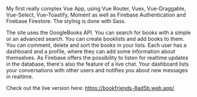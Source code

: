 My first really complex Vue App, using Vue Router, Vuex, Vue-Draggable, Vue-Select, Vue-Toastify, Moment as well as Firebase Authentication and Firebase Firestore. The styling is done with Sass.

The site uses the GoogleBooks API. You can search for books with a simple or an advanced search. You can create booklists and add books to them. You can comment, delete and sort the books in your lists. Each user has a dashboard and a profile, where they can add some information about themselves. As Firebase offers the possibility to listen for realtime updates in the database, there's also the feature of a live chat. Your dashboard lists your conversations with other users and notifies you about new messages in realtime.

Check out the live version here: https://bookfriends-8ad5b.web.app/
